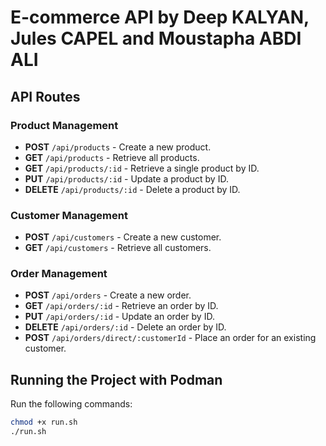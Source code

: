 # E-commerce API by Deep KALYAN, Jules CAPEL and Moustapha ABDI ALI

## API Routes

### Product Management

- **POST** `/api/products` - Create a new product.
- **GET** `/api/products` - Retrieve all products.
- **GET** `/api/products/:id` - Retrieve a single product by ID.
- **PUT** `/api/products/:id` - Update a product by ID.
- **DELETE** `/api/products/:id` - Delete a product by ID.

### Customer Management

- **POST** `/api/customers` - Create a new customer.
- **GET** `/api/customers` - Retrieve all customers.

### Order Management

- **POST** `/api/orders` - Create a new order.
- **GET** `/api/orders/:id` - Retrieve an order by ID.
- **PUT** `/api/orders/:id` - Update an order by ID.
- **DELETE** `/api/orders/:id` - Delete an order by ID.
- **POST** `/api/orders/direct/:customerId` - Place an order for an existing customer.

## Running the Project with Podman

Run the following commands:

```bash
chmod +x run.sh
./run.sh
```
